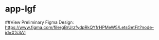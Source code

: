 # app-lgf

##View Preliminary Figma Design:
https://www.figma.com/file/gBrUrzfydpRkQYfrHPMeW5/LetsGetFit?node-id=0%3A1
